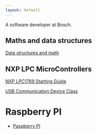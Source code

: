 ```yaml
---
layout: default
---
```


A software developer at Bosch.

## Maths and data structures

[Data structures and math](./maths_data_structures.md)


## NXP LPC MicroControllers

[NXP LPC1769 Starting Guide](./nxp_lpc1769_starting_guide.md)

[USB Communication Device Class](./usb_cdc.md)

# Raspberry PI

* [Paspberry PI](./raspberrypi.md)